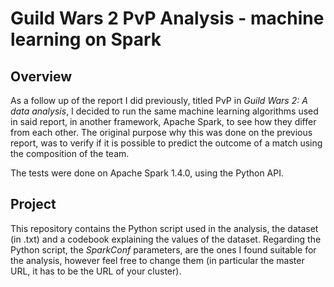 # Guild Wars 2 PvP Analysis - machine learning on Spark

## Overview

As a follow up of the report I did previously, titled PvP in _Guild Wars 2: A data analysis_, I decided to run the same machine learning algorithms used in said report, in another framework, Apache Spark, to see how they differ from each other. The original purpose why this was done on the previous report, was to verify if it is possible to predict the outcome of a match using the composition of the team.

The tests were done on Apache Spark 1.4.0, using the Python API.

## Project


This repository contains the Python script used in the analysis, the dataset (in .txt) and a codebook explaining the values of the dataset. Regarding the Python script, the _SparkConf_ parameters, are the ones I found suitable for the analysis, however feel free to change them (in particular the master URL, it has to be the URL of your cluster).
